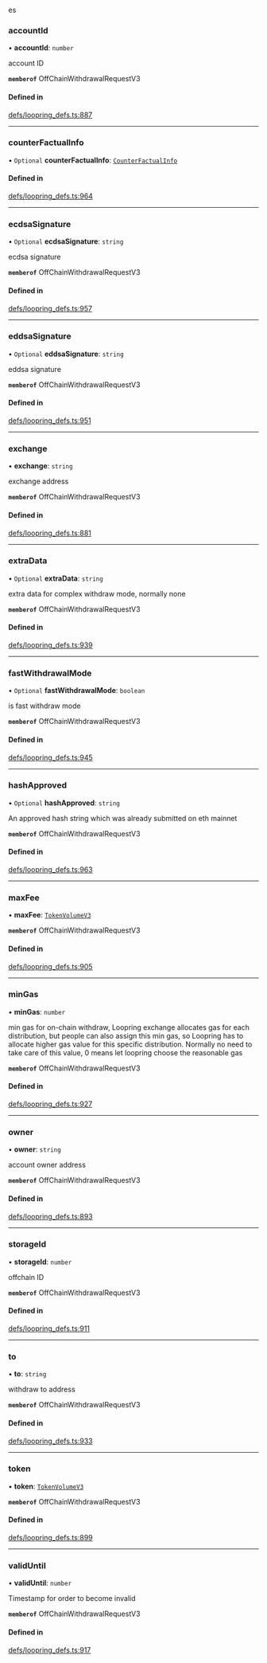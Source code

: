                                                                                                                                                                                                                                                                                                                                                                                                                                                                                                                                                                                                                                                                                                                                                                                                                                                                                                                                                                                                                                                                                                                                                         es

### accountId

• **accountId**: `number`

account ID

**`memberof`** OffChainWithdrawalRequestV3

#### Defined in

[defs/loopring_defs.ts:887](https://github.com/Loopring/loopring_sdk/blob/1b21a8d/src/defs/loopring_defs.ts#L887)

___

### counterFactualInfo

• `Optional` **counterFactualInfo**: [`CounterFactualInfo`](CounterFactualInfo.md)

#### Defined in

[defs/loopring_defs.ts:964](https://github.com/Loopring/loopring_sdk/blob/1b21a8d/src/defs/loopring_defs.ts#L964)

___

### ecdsaSignature

• `Optional` **ecdsaSignature**: `string`

ecdsa signature

**`memberof`** OffChainWithdrawalRequestV3

#### Defined in

[defs/loopring_defs.ts:957](https://github.com/Loopring/loopring_sdk/blob/1b21a8d/src/defs/loopring_defs.ts#L957)

___

### eddsaSignature

• `Optional` **eddsaSignature**: `string`

eddsa signature

**`memberof`** OffChainWithdrawalRequestV3

#### Defined in

[defs/loopring_defs.ts:951](https://github.com/Loopring/loopring_sdk/blob/1b21a8d/src/defs/loopring_defs.ts#L951)

___

### exchange

• **exchange**: `string`

exchange address

**`memberof`** OffChainWithdrawalRequestV3

#### Defined in

[defs/loopring_defs.ts:881](https://github.com/Loopring/loopring_sdk/blob/1b21a8d/src/defs/loopring_defs.ts#L881)

___

### extraData

• `Optional` **extraData**: `string`

extra data for complex withdraw mode, normally none

**`memberof`** OffChainWithdrawalRequestV3

#### Defined in

[defs/loopring_defs.ts:939](https://github.com/Loopring/loopring_sdk/blob/1b21a8d/src/defs/loopring_defs.ts#L939)

___

### fastWithdrawalMode

• `Optional` **fastWithdrawalMode**: `boolean`

is fast withdraw mode

**`memberof`** OffChainWithdrawalRequestV3

#### Defined in

[defs/loopring_defs.ts:945](https://github.com/Loopring/loopring_sdk/blob/1b21a8d/src/defs/loopring_defs.ts#L945)

___

### hashApproved

• `Optional` **hashApproved**: `string`

An approved hash string which was already submitted on eth mainnet

**`memberof`** OffChainWithdrawalRequestV3

#### Defined in

[defs/loopring_defs.ts:963](https://github.com/Loopring/loopring_sdk/blob/1b21a8d/src/defs/loopring_defs.ts#L963)

___

### maxFee

• **maxFee**: [`TokenVolumeV3`](TokenVolumeV3.md)

**`memberof`** OffChainWithdrawalRequestV3

#### Defined in

[defs/loopring_defs.ts:905](https://github.com/Loopring/loopring_sdk/blob/1b21a8d/src/defs/loopring_defs.ts#L905)

___

### minGas

• **minGas**: `number`

min gas for on-chain withdraw, Loopring exchange allocates gas for each distribution,
but people can also assign this min gas,
so Loopring has to allocate higher gas value for this specific distribution.
Normally no need to take care of this value,
0 means let loopring choose the reasonable gas

**`memberof`** OffChainWithdrawalRequestV3

#### Defined in

[defs/loopring_defs.ts:927](https://github.com/Loopring/loopring_sdk/blob/1b21a8d/src/defs/loopring_defs.ts#L927)

___

### owner

• **owner**: `string`

account owner address

**`memberof`** OffChainWithdrawalRequestV3

#### Defined in

[defs/loopring_defs.ts:893](https://github.com/Loopring/loopring_sdk/blob/1b21a8d/src/defs/loopring_defs.ts#L893)

___

### storageId

• **storageId**: `number`

offchain ID

**`memberof`** OffChainWithdrawalRequestV3

#### Defined in

[defs/loopring_defs.ts:911](https://github.com/Loopring/loopring_sdk/blob/1b21a8d/src/defs/loopring_defs.ts#L911)

___

### to

• **to**: `string`

withdraw to address

**`memberof`** OffChainWithdrawalRequestV3

#### Defined in

[defs/loopring_defs.ts:933](https://github.com/Loopring/loopring_sdk/blob/1b21a8d/src/defs/loopring_defs.ts#L933)

___

### token

• **token**: [`TokenVolumeV3`](TokenVolumeV3.md)

**`memberof`** OffChainWithdrawalRequestV3

#### Defined in

[defs/loopring_defs.ts:899](https://github.com/Loopring/loopring_sdk/blob/1b21a8d/src/defs/loopring_defs.ts#L899)

___

### validUntil

• **validUntil**: `number`

Timestamp for order to become invalid

**`memberof`** OffChainWithdrawalRequestV3

#### Defined in

[defs/loopring_defs.ts:917](https://github.com/Loopring/loopring_sdk/blob/1b21a8d/src/defs/loopring_defs.ts#L917)

